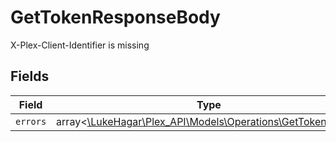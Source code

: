 # GetTokenResponseBody

X-Plex-Client-Identifier is missing


## Fields

| Field                                                                                                    | Type                                                                                                     | Required                                                                                                 | Description                                                                                              |
| -------------------------------------------------------------------------------------------------------- | -------------------------------------------------------------------------------------------------------- | -------------------------------------------------------------------------------------------------------- | -------------------------------------------------------------------------------------------------------- |
| `errors`                                                                                                 | array<[\LukeHagar\Plex_API\Models\Operations\GetTokenErrors](../../Models/Operations/GetTokenErrors.md)> | :heavy_minus_sign:                                                                                       | N/A                                                                                                      |